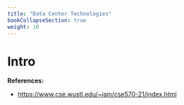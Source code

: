 ```yaml
---
title: "Data Center Technologies"
bookCollapseSection: true
weight: 10
---
```


# Intro


**References:**
* https://www.cse.wustl.edu/~jain/cse570-21/index.html
